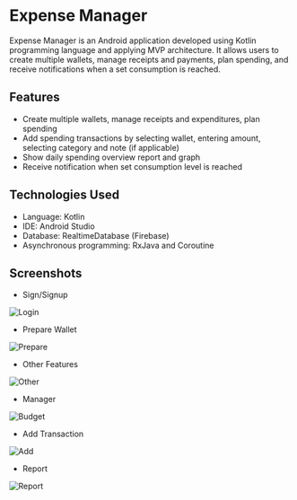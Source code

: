 # Expense Manager

Expense Manager is an Android application developed using Kotlin programming language and applying MVP architecture. It allows users to create multiple wallets, manage receipts and payments, plan spending, and receive notifications when a set consumption is reached.

## Features

- Create multiple wallets, manage receipts and expenditures, plan spending
- Add spending transactions by selecting wallet, entering amount, selecting category and note (if applicable)
- Show daily spending overview report and graph
- Receive notification when set consumption level is reached

## Technologies Used

- Language: Kotlin
- IDE: Android Studio
- Database: RealtimeDatabase (Firebase)
- Asynchronous programming: RxJava and Coroutine

## Screenshots

- Sign/Signup

![Login](https://github.com/mrduongtien/ExpenseManager/assets/105474421/dafd2f1d-8f60-46bd-b1f0-6a1b8b3c069c)

- Prepare Wallet

![Prepare](https://github.com/mrduongtien/ExpenseManager/assets/105474421/6c4c0c48-21a7-49bf-b318-cc5883efce1d)

- Other Features

![Other](https://github.com/mrduongtien/ExpenseManager/assets/105474421/0ba702c9-c967-4a24-8a97-39b1a5577351)

- Manager

![Budget](https://github.com/mrduongtien/ExpenseManager/assets/105474421/a4bfc447-0351-48bd-a42b-7e52cc6c623e)

- Add Transaction

![Add](https://github.com/mrduongtien/ExpenseManager/assets/105474421/614956b1-611e-4534-8cf0-3cac8eb99d07)

- Report

![Report](https://github.com/mrduongtien/ExpenseManager/assets/105474421/9e64cd4f-8aff-423b-a583-ae383c93adf3)
